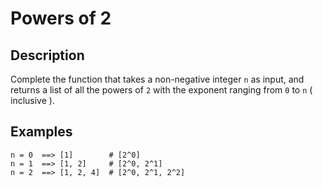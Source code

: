 # Powers of 2

## Description

Complete the function that takes a non-negative integer `n` as input, and returns a list of all the powers of `2` with the exponent ranging from `0` to `n` ( inclusive ).

## Examples

```
n = 0  ==> [1]        # [2^0]
n = 1  ==> [1, 2]     # [2^0, 2^1]
n = 2  ==> [1, 2, 4]  # [2^0, 2^1, 2^2]
```